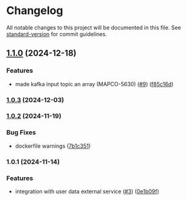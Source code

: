 # Changelog

All notable changes to this project will be documented in this file. See [standard-version](https://github.com/conventional-changelog/standard-version) for commit guidelines.

## [1.1.0](https://github.com/MapColonies/Geocoding-Enrichment/compare/v1.0.4...v1.1.0) (2024-12-18)


### Features

* made kafka input topic an array (MAPCO-5630) ([#9](https://github.com/MapColonies/Geocoding-Enrichment/issues/9)) ([f85c16d](https://github.com/MapColonies/Geocoding-Enrichment/commit/f85c16dc2f5898f71888011a9ec9280774489a75))

### [1.0.3](https://github.com/MapColonies/Geocoding-Enrichment/compare/v1.0.2...v1.0.3) (2024-12-03)

### [1.0.2](https://github.com/MapColonies/Geocoding-Enrichment/compare/v1.0.1...v1.0.2) (2024-11-19)


### Bug Fixes

* dockerfile warnings ([7b1c351](https://github.com/MapColonies/Geocoding-Enrichment/commit/7b1c3519b89ad74718b88788bcd23fdb2f2ec699))

### 1.0.1 (2024-11-14)


### Features

* integration with user data external service ([#3](https://github.com/MapColonies/Geocoding-Enrichment/issues/3)) ([0e1b09f](https://github.com/MapColonies/Geocoding-Enrichment/commit/0e1b09f938f4f7fe1d4d5b9dac91be2387d524b0))
